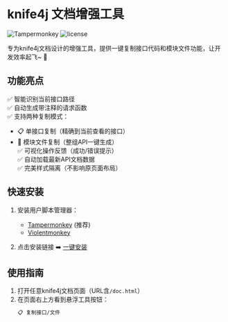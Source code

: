 # knife4j 文档增强工具

![Tampermonkey](https://img.shields.io/badge/Tampermonkey-%234D4D4D.svg?style=for-the-badge&logo=Tampermonkey&logoColor=white)
![license](https://img.shields.io/github/license/hyc8801/knife4j-enhancement)

专为knife4j文档设计的增强工具，提供一键复制接口代码和模块文件功能，让开发效率起飞~ 🚀

## 功能亮点
✅ 智能识别当前接口路径  
✅ 自动生成带注释的请求函数  
✅ 支持两种复制模式：
   - 📋 单接口复制（精确到当前查看的接口）
   - 📁 模块文件复制（整组API一键生成）  
✅ 可视化操作反馈（成功/错误提示）  
✅ 自动加载最新API文档数据  
✅ 完美样式隔离（不影响原页面布局）

## 快速安装
1. 安装用户脚本管理器：
   - [Tampermonkey](https://www.tampermonkey.net/) (推荐)
   - [Violentmonkey](https://violentmonkey.github.io/)

2. 点击安装链接 ➡️ [一键安装](https://your-domain.com/main.user.js)

## 使用指南
1. 打开任意knife4j文档页面（URL含`/doc.html`）
2. 在页面右上方看到悬浮工具按钮：
   ```bash
   📋 复制接口/文件